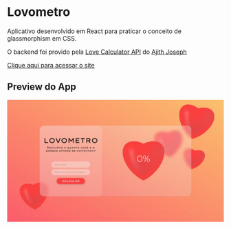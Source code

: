 # Lovometro
Aplicativo desenvolvido em React para praticar o conceito de glassmorphism em CSS.

O backend foi provido pela [Love Calculator API](https://rapidapi.com/ajith/api/love-calculator/details) do [Ajith Joseph](https://rapidapi.com/user/ajith)

[Clique aqui para acessar o site](https://lovometro.vercel.app/)

## Preview do App
![App Preview](https://github.com/casteluc/lovometro/blob/master/src/assets/lovometro.gif)
